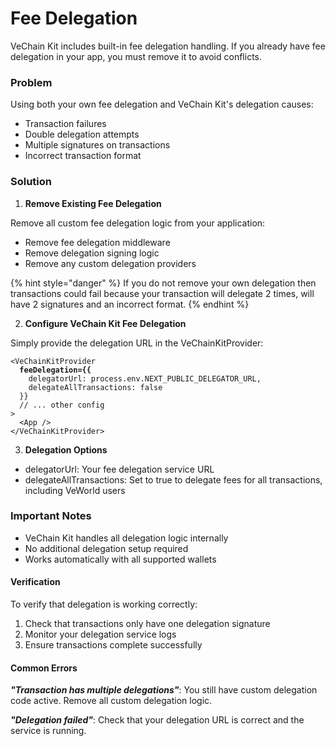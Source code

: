 # Fee Delegation

VeChain Kit includes built-in fee delegation handling. If you already have fee delegation in your app, you must remove it to avoid conflicts.

### Problem

Using both your own fee delegation and VeChain Kit's delegation causes:

* Transaction failures
* Double delegation attempts
* Multiple signatures on transactions
* Incorrect transaction format

### Solution

1. **Remove Existing Fee Delegation**

Remove all custom fee delegation logic from your application:

* Remove fee delegation middleware
* Remove delegation signing logic
* Remove any custom delegation providers

{% hint style="danger" %}
If you do not remove your own delegation then transactions could fail because your transaction will delegate 2 times, will have 2 signatures and an incorrect format.
{% endhint %}



2. **Configure VeChain Kit Fee Delegation**

Simply provide the delegation URL in the VeChainKitProvider:

<pre class="language-javascript"><code class="lang-javascript">&#x3C;VeChainKitProvider
<strong>  feeDelegation={{
</strong>    delegatorUrl: process.env.NEXT_PUBLIC_DELEGATOR_URL,
    delegateAllTransactions: false
  }}
  // ... other config
>
  &#x3C;App />
&#x3C;/VeChainKitProvider>
</code></pre>



3. **Delegation Options**

* delegatorUrl: Your fee delegation service URL
* delegateAllTransactions: Set to true to delegate fees for all transactions, including VeWorld users

### Important Notes

* VeChain Kit handles all delegation logic internally
* No additional delegation setup required
* Works automatically with all supported wallets

#### Verification

To verify that delegation is working correctly:

1. Check that transactions only have one delegation signature
2. Monitor your delegation service logs
3. Ensure transactions complete successfully

#### Common Errors

_**"Transaction has multiple delegations"**_: You still have custom delegation code active. Remove all custom delegation logic.

_**"Delegation failed"**_: Check that your delegation URL is correct and the service is running.
